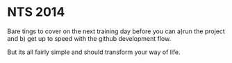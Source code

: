 NTS 2014
====================

Bare tings to cover on the next training day before you can a)run the project and b) get up to speed with the github development flow.

But its all fairly simple and should transform your way of life.

